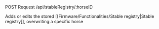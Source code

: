 POST Request
/api/stableRegistry/:horseID

Adds or edits the stored [[Firmware/Functionalities/Stable registry|Stable registry]], overwriting a specific horse